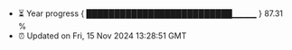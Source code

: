 - ⏳ Year progress { ██████████████████████████▁▁▁▁ } 87.31 %
- ⏰ Updated on Fri, 15 Nov 2024 13:28:51 GMT

